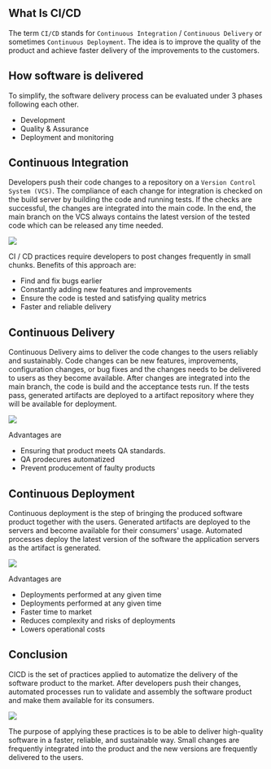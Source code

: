 ## What Is CI/CD

The term `CI/CD` stands for `Continuous Integration` / `Continuous Delivery` or sometimes `Continuous Deployment`. The idea is to improve the quality of the product and achieve faster delivery of the improvements to the customers.

## How software is delivered

To simplify, the software delivery process can be evaluated under 3 phases following each other.

- Development
- Quality & Assurance
- Deployment and monitoring

## Continuous Integration

Developers push their code changes to a repository on a `Version Control System (VCS)`. The compliance of each change for integration is checked on the build server by building the code and running tests. If the checks are successful, the changes are integrated into the main code. In the end, the main branch on the VCS always contains the latest version of the tested code which can be released any time needed.

<img src="https://s3.eu-central-1.amazonaws.com/tutorial.assets/cicd-in-short/ci.png"/>

CI / CD practices require developers to post changes frequently in small chunks. Benefits of this approach are:

- Find and fix bugs earlier
- Constantly adding new features and improvements
- Ensure the code is tested and satisfying quality metrics
- Faster and reliable delivery

## Continuous Delivery

Continuous Delivery aims to deliver the code changes to the users reliably and sustainably. Code changes can be new features, improvements, configuration changes, or bug fixes and the changes needs to be delivered to users as they become available.
After changes are integrated into the main branch, the code is build and the acceptance tests run. If the tests pass, generated artifacts are deployed to a artifact repository where they will be available for deployment.

<img src="https://s3.eu-central-1.amazonaws.com/tutorial.assets/cicd-in-short/cd.png"/>

Advantages are

- Ensuring that product meets QA standards.
- QA prodecures automatized
- Prevent producement of faulty products

## Continuous Deployment

Continuous deployment is the step of bringing the produced software product together with the users. Generated artifacts are deployed to the servers and become available for their consumers' usage. Automated processes deploy the latest version of the software the application servers as the artifact is generated.

<img src="https://s3.eu-central-1.amazonaws.com/tutorial.assets/cicd-in-short/cdep.png"/>

Advantages are

- Deployments performed at any given time
- Deployments performed at any given time
- Faster time to market
- Reduces complexity and risks of deployments
- Lowers operational costs

## Conclusion

CICD is the set of practices applied to automatize the delivery of the software product to the market. After developers push their changes, automated processes run to validate and assembly the software product and make them available for its consumers.

<img src="https://s3.eu-central-1.amazonaws.com/tutorial.assets/cicd-in-short/overall.png"/>

The purpose of applying these practices is to be able to deliver high-quality software in a faster, reliable, and sustainable way. Small changes are frequently integrated into the product and the new versions are frequently delivered to the users.
